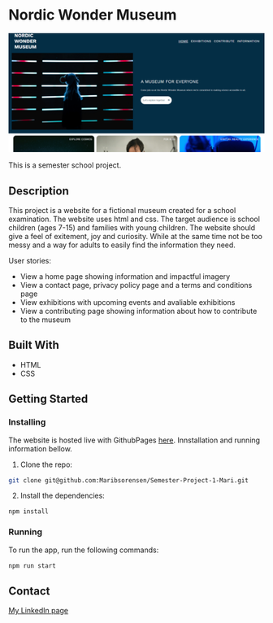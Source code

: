 # Nordic Wonder Museum

![image](assets/images/NordicWonderReadme.png)

This is a semester school project.

## Description

This project is a website for a fictional museum created for a school examination. The website uses html and css. The target audience is school children (ages 7-15) and families with young children. The website should give a feel of exitement, joy and curiosity. While at the same time not be too messy and a way for adults to easily find the information they need.

User stories:

- View a home page showing information and impactful imagery
- View a contact page, privacy policy page and a terms and conditions page
- View exhibitions with upcoming events and avaliable exhibitions
- View a contributing page showing information about how to contribute to the museum

## Built With

- HTML
- CSS

## Getting Started

### Installing

The website is hosted live with GithubPages [here](https://maribsorensen.github.io/Semester-Project-1-Mari/). Innstallation and running information bellow.

1. Clone the repo:

```bash
git clone git@github.com:Maribsorensen/Semester-Project-1-Mari.git
```

2. Install the dependencies:

```
npm install
```

### Running

To run the app, run the following commands:

```bash
npm run start
```

## Contact

[My LinkedIn page](https://no.linkedin.com/in/mari-berg-s%C3%B8rensen-b63425156)

